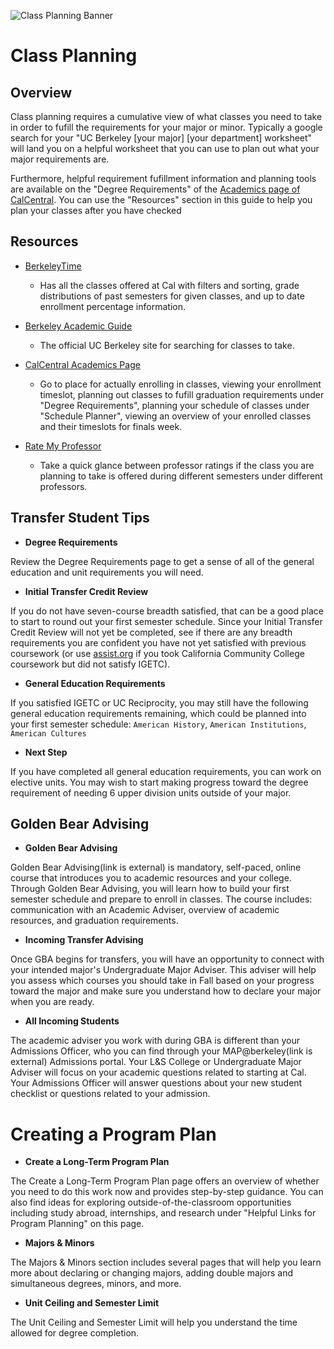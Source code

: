 ![Class Planning Banner](https://nature.berkeley.edu/sites/default/files/Advising_banner.jpg)

# Class Planning

## Overview

Class planning requires a cumulative view of what classes you need to take in order to fufill the requirements for your major or minor. Typically a google search for your "UC Berkeley [your major] [your department] worksheet" will land you on a helpful worksheet that you can use to plan out what your major requirements are.

Furthermore, helpful requirement fufillment information and planning tools are available on the "Degree Requirements" of the [Academics page of CalCentral](https://calcentral.berkeley.edu/academics). You can use the "Resources" section in this guide to help you plan your classes after you have checked

## Resources

- [BerkeleyTime](https://berkeleytime.com/catalog)

  - Has all the classes offered at Cal with filters and sorting, grade distributions of past semesters for given classes, and up to date enrollment percentage information.

- [Berkeley Academic Guide](https://classes.berkeley.edu/)

  - The official UC Berkeley site for searching for classes to take.

- [CalCentral Academics Page](https://calcentral.berkeley.edu/academics)

  - Go to place for actually enrolling in classes, viewing your enrollment timeslot, planning out classes to fufill graduation requirements under "Degree Requirements", planning your schedule of classes under "Schedule Planner", viewing an overview of your enrolled classes and their timeslots for finals week.

- [Rate My Professor](https://www.ratemyprofessors.com/)
  - Take a quick glance between professor ratings if the class you are planning to take is offered during different semesters under different professors.

## Transfer Student Tips

- **Degree Requirements**

Review the Degree Requirements page to get a sense of all of the general education and unit requirements you will need.

- **Initial Transfer Credit Review**

If you do not have seven-course breadth satisfied, that can be a good place to start to round out your first semester schedule. Since your Initial Transfer Credit Review will not yet be completed, see if there are any breadth requirements you are confident you have not yet satisfied with previous coursework (or use [assist.org](https://assist.org) if you took California Community College coursework but did not satisfy IGETC).

- **General Education Requirements**

If you satisfied IGETC or UC Reciprocity, you may still have the following general education requirements remaining, which could be planned into your first semester schedule: `American History`, `American Institutions`, `American Cultures`

- **Next Step**

If you have completed all general education requirements, you can work on elective units. You may wish to start making progress toward the degree requirement of needing 6 upper division units outside of your major.

## Golden Bear Advising

- **Golden Bear Advising**

Golden Bear Advising(link is external) is mandatory, self-paced, online course that introduces you to academic resources and your college. Through Golden Bear Advising, you will learn how to build your first semester schedule and prepare to enroll in classes. The course includes:
communication with an Academic Adviser,
overview of academic resources, and graduation requirements.

- **Incoming Transfer Advising**

Once GBA begins for transfers, you will have an opportunity to connect with your intended major's Undergraduate Major Adviser. This adviser will help you assess which courses you should take in Fall based on your progress toward the major and make sure you understand how to declare your major when you are ready.

- **All Incoming Students**

The academic adviser you work with during GBA is different than your Admissions Officer, who you can find through your MAP@berkeley(link is external) Admissions portal. Your L&S College or Undergraduate Major Adviser will focus on your academic questions related to starting at Cal. Your Admissions Officer will answer questions about your new student checklist or questions related to your admission.

# Creating a Program Plan

- **Create a Long-Term Program Plan**

The Create a Long-Term Program Plan page offers an overview of whether you need to do this work now and provides step-by-step guidance. You can also find ideas for exploring outside-of-the-classroom opportunities including study abroad, internships, and research under "Helpful Links for Program Planning" on this page.

- **Majors & Minors**

The Majors & Minors section includes several pages that will help you learn more about declaring or changing majors, adding double majors and simultaneous degrees, minors, and more.

- **Unit Ceiling and Semester Limit**

The Unit Ceiling and Semester Limit will help you understand the time allowed for degree completion.
